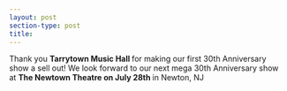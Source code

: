 ```yaml
---
layout: post
section-type: post
title: 
---
```


<p>Thank you <strong>Tarrytown Music Hall </strong>for making our first 30th Anniversary show a sell out! We look forward to our next mega 30th Anniversary show at <strong>The Newtown Theatre on July 28th </strong>in Newton, NJ</p>
